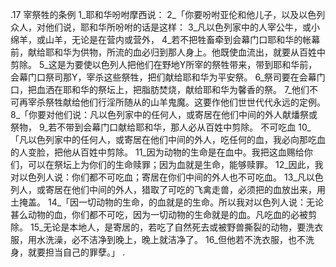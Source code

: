 .17 
宰祭牲的条例 
1_耶和华吩咐摩西说： 2_「你要吩咐亚伦和他儿子，以及以色列众人，对他们说，耶和华所吩咐的话是这样： 3_凡以色列家中的人宰公牛，或小绵羊，或山羊，无论是在营内或营外， 4_若不把牲畜牵到会幕门口耶和华的帐幕前，献给耶和华为供物，所流的血必归到那人身上。他既使血流出，就要从百姓中剪除。 5_这是为要使以色列人把他们在野地Y所宰的祭牲带来，带到耶和华前，会幕门口祭司那Y，宰杀这些祭牲，把们献给耶和华为平安祭。 6_祭司要在会幕门口，把血洒在耶和华的祭坛上，把脂肪焚烧，献给耶和华为馨香的祭。 7_他们不可再宰杀祭牲献给他们行淫所随从的山羊鬼魔。这要作他们世世代代永远的定例。 
8_「你要对他们说：凡以色列家中的任何人，或寄居在他们中间的外人献燔祭或祭物， 9_若不带到会幕门口献给耶和华，那人必从百姓中剪除。 
不可吃血 
10_「凡以色列家中的任何人，或寄居在他们中间的外人，吃任何的血，我必向那吃血的人变脸，把他从百姓中剪除。 11_因为动物的生命是在血中。我把这血赐给你们，可以在祭坛上为你们的生命赎罪；因为血就是生命，能够赎罪。 12_因此，我对以色列人说：你们都不可吃血；寄居在你们中间的外人也不可吃血。 13_凡以色列人，或寄居在他们中间的外人，猎取了可吃的飞禽走兽，必须把的血放出来，用土掩盖。 
14_「因一切动物的生命，的血就是的生命。所以我对以色列人说：无论甚么动物的血，你们都不可吃，因为一切动物的生命就是的血。凡吃血的必被剪除。 15_无论是本地人，是寄居的，若吃了自然死去或被野兽撕裂的动物，要洗衣服，用水洗澡，必不洁净到晚上，晚上就洁净了。 16_但他若不洗衣服，也不洗身，就要担当自己的罪孽。」 
.